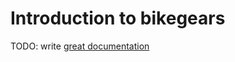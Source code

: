 # Introduction to bikegears

TODO: write [great documentation](http://jacobian.org/writing/what-to-write/)
